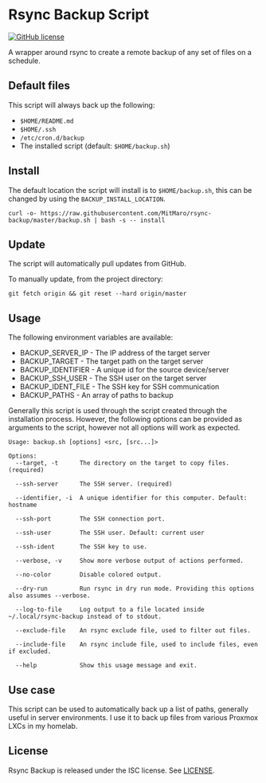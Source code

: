 # Rsync Backup Script

[![GitHub license](https://img.shields.io/badge/license-ISC-blue.svg)](https://raw.githubusercontent.com/MitMaro/rsync-backup/master/LICENSE.md)

A wrapper around rsync to create a remote backup of any set of files on a schedule.

## Default files

This script will always back up the following:

- `$HOME/README.md`
- `$HOME/.ssh`
- `/etc/cron.d/backup`
- The installed script (default: `$HOME/backup.sh`)

## Install

The default location the script will install is to `$HOME/backup.sh`, this can be changed by using the `BACKUP_INSTALL_LOCATION`.

```shell
curl -o- https://raw.githubusercontent.com/MitMaro/rsync-backup/master/backup.sh | bash -s -- install
```

## Update

The script will automatically pull updates from GitHub.

To manually update, from the project directory:

```shell
git fetch origin && git reset --hard origin/master
``` 

## Usage

The following environment variables are available:

- BACKUP_SERVER_IP - The IP address of the target server
- BACKUP_TARGET - The target path on the target server
- BACKUP_IDENTIFIER - A unique id for the source device/server
- BACKUP_SSH_USER - The SSH user on the target server
- BACKUP_IDENT_FILE - The SSH key for SSH communication
- BACKUP_PATHS - An array of paths to backup

Generally this script is used through the script created through the installation process. However, the following options can be provided as arguments to the script, however not all options will work as expected.

```
Usage: backup.sh [options] <src, [src...]>

Options:
  --target, -t      The directory on the target to copy files. (required)

  --ssh-server      The SSH server. (required)

  --identifier, -i  A unique identifier for this computer. Default: hostname

  --ssh-port        The SSH connection port.

  --ssh-user        The SSH user. Default: current user

  --ssh-ident       The SSH key to use.

  --verbose, -v     Show more verbose output of actions performed.

  --no-color        Disable colored output.

  --dry-run         Run rsync in dry run mode. Providing this options also assumes --verbose.

  --log-to-file     Log output to a file located inside ~/.local/rsync-backup instead of to stdout.

  --exclude-file    An rsync exclude file, used to filter out files.

  --include-file    An rsync include file, used to include files, even if excluded.

  --help            Show this usage message and exit.
```

## Use case

This script can be used to automatically back up a list of paths, generally useful in server environments. I use it to back up files from various Proxmox LXCs in my homelab.

## License

Rsync Backup is released under the ISC license. See [LICENSE](LICENSE).
